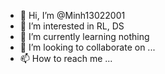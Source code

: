 - 👋 Hi, I’m @Minh13022001
- 👀 I’m interested in RL, DS
- 🌱 I’m currently learning nothing
- 💞️ I’m looking to collaborate on ...
- 📫 How to reach me ...

<!---
Minh13022001/Minh13022001 is a ✨ special ✨ repository because its `README.md` (this file) appears on your GitHub profile.
You can click the Preview link to take a look at your changes.
--->
